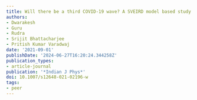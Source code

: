 ```yaml
---
title: Will there be a third COVID-19 wave? A SVEIRD model based study of India's situation
authors:
- Dwarakesh
- Guru
- Rudra
- Srijit Bhattacharjee
- Pritish Kumar Varadwaj
date: '2021-09-01'
publishDate: '2024-06-27T16:20:24.344258Z'
publication_types:
- article-journal
publication: '*Indian J Phys*'
doi: 10.1007/s12648-021-02196-w
tags:
- peer
---
```

